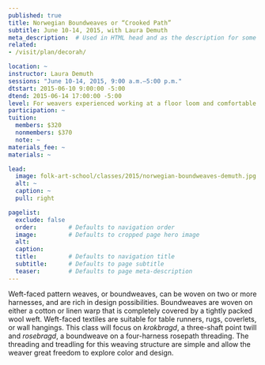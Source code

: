 ```yaml
---
published: true
title: Norwegian Boundweaves or “Crooked Path” 
subtitle: June 10-14, 2015, with Laura Demuth
meta_description:  # Used in HTML head and as the description for some search engines
related:
- /visit/plan/decorah/

location: ~
instructor: Laura Demuth
sessions: "June 10-14, 2015, 9:00 a.m.–5:00 p.m."
dtstart: 2015-06-10 9:00:00 -5:00
dtend: 2015-06-14 17:00:00 -5:00
level: For weavers experienced working at a floor loom and comfortable reading weaving drafts. 
participation: ~
tuition:
  members: $320
  nonmembers: $370
  note: ~
materials_fee: ~
materials: ~

lead:
  image: folk-art-school/classes/2015/norwegian-boundweaves-demuth.jpg
  alt: ~
  caption: ~
  pull: right

pagelist:
  exclude: false
  order:         # Defaults to navigation order  
  image:         # Defaults to cropped page hero image
  alt:
  caption:
  title:         # Defaults to navigation title
  subtitle:      # Defaults to page subtitle
  teaser:        # Defaults to page meta-description 
---
```

Weft-faced pattern weaves, or boundweaves, can be woven on two or more harnesses, and are rich in design possibilities. Boundweaves are woven on either a cotton or linen warp that is completely covered by a tightly packed wool weft. Weft-faced textiles are suitable for table runners, rugs, coverlets, or wall hangings. This class will focus on _krokbragd_, a three-shaft point twill and _rosebragd_, a boundweave on a four-harness rosepath threading. The threading and treadling for this weaving structure are simple and allow the weaver great freedom to explore color and design. 
